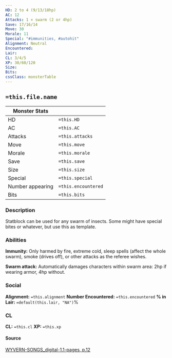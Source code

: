 ```yaml
---
HD: 2 to 4 (9/13/18hp)
AC: 12
Attacks: 1 × swarm (2 or 4hp)
Save: 17/16/14
Move: 30
Morale: 11
Special: "#immunities, #autohit"
Alignment: Neutral
Encountered: 
Lair: 
CL: 3/4/5
XP: 30/60/120
Size:
Bits:
cssClass: monsterTable
---
```


## `=this.file.name`


| Monster Stats    |                     |
| ---------------- | ------------------- |
| HD               | `=this.HD`          |
| AC               | `=this.AC`          |
| Attacks          | `=this.attacks`     |
| Move             | `=this.move`        |
| Morale           | `=this.morale`      |
| Save             | `=this.save`        |
| Size             | `=this.size`        |
| Special          | `=this.special`     |
| Number appearing | `=this.encountered` |
| Bits             | `=this.bits`        |


### Description
Statblock can be used for any swarm of insects. Some might have special bites or whatever, but use this as template.

### Abilities
**Immunity:** Only harmed by fire, extreme cold, sleep spells (affect the whole swarm), smoke (drives off), or other attacks as the referee wishes.

**Swarm attack:** Automatically damages characters within swarm area: 2hp if wearing armor, 4hp without.


### Social
**Alignment:** `=this.alignment`
**Number Encountered:**  `=this.encountered`
**% in Lair:** `=default(this.lair, "NA")`%

### CL
**CL:** `=this.cl`
**XP:** `=this.xp`

#### Source

[WYVERN-SONGS_digital-1.1-pages, p.12](<obsidian://open?vault=swords_and_wizardry_ref&file=WYVERN-SONGS_digital-1.1-pages.pdf>)




